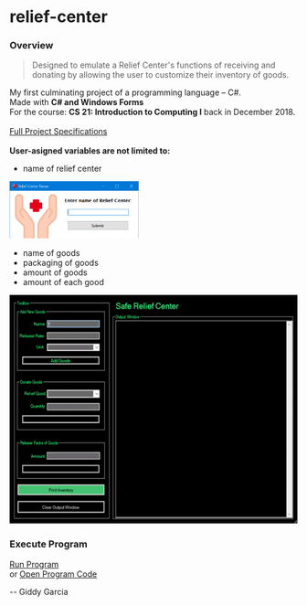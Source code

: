 # relief-center  

### Overview   
>Designed to emulate a Relief Center's functions of receiving and donating by allowing the user to customize their inventory of goods.

My first culminating project of a programming language – C#.\
Made with **C# and Windows Forms**\
For the course: **CS 21: Introduction to Computing I** back in December 2018.\
<br/>
[Full Project Specifications](CS21a-Final-Project-Specifications.pdf)
<br/><br/>
**User-asigned variables are not limited to:**
* name of relief center

<img src="captures/enter-name.PNG" height="100">

* name of goods
* packaging of goods   
* amount of goods  
* amount of each good   

<img src="captures/new-good.gif" height="400">


### Execute Program  
[Run Program](ReliefConsole.exe)   
or [Open Program Code](GarciaFinalProj.sln)  

-- Giddy Garcia
